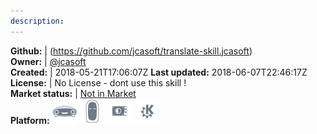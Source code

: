```yaml
---
description: 
---
```





**Github:** | (https://github.com/jcasoft/translate-skill.jcasoft)  
**Owner:** | [@jcasoft](https://github.com/jcasoft)  
**Created:** | 2018-05-21T17:06:07Z  **Last updated:** 2018-06-07T22:46:17Z  
**License:** | No License - dont use this skill !  
**Market status:** | [Not in Market](https://market.mycroft.ai/skill/)  
**Platform:**   ![](.gitbook/assets/mark-1-icon.png)  ![](.gitbook/assets/mark-2-icon.png)  ![](.gitbook/assets/picroft-icon.png)  ![](.gitbook/assets/kde.png)   
